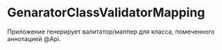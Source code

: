 # GenaratorClassValidatorMapping
Приложение генерирует валитатор/маппер для класса, помеченного аннотацией @Api. 
